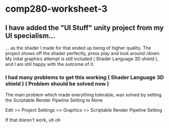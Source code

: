 # comp280-worksheet-3

## I have added the "UI Stuff" unity project from my UI specialism...
... as the shader I made for that ended up being of higher quality. The project shows off the shader perfectly, press play and look around /down. My inital graphics attempt is still included ( Shader Language 3D shield ), and I am still happy with the outcome of it.

### I had many problems to get this working ( Shader Language 3D shield ) ( Problem should be solved now )
The main problem which made everything tolerable, was solved by setting the Scriptable Render Pipeline Setting to None

Edit >> Project Settings >> Graphics >> Scriptable Render Pipeline Setting

If that doesn't work, uh oh
